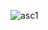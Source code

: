 ![asc1](https://github.com/PedBoyzzz/BestTemplete/assets/161984272/22513ed8-3a82-46be-b266-7c7180b255fe)
